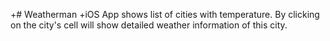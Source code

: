 +# Weatherman
 +iOS App shows list of cities with temperature. By clicking on the city's cell will show detailed weather information of this city.
